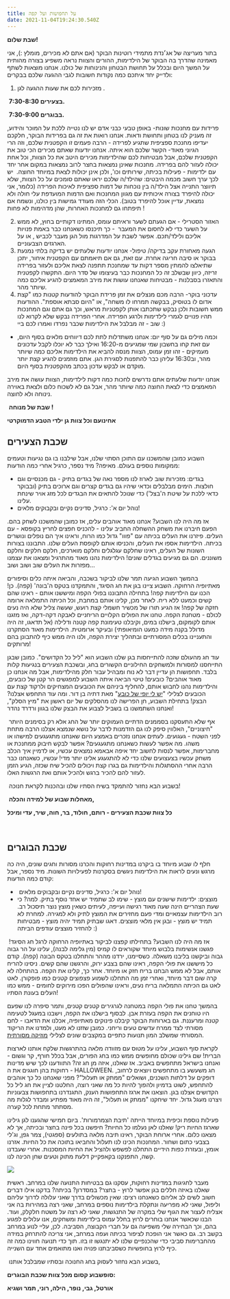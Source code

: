 ```yaml
---
title: על תחפושות ועל קפה
date: 2021-11-04T19:24:30.540Z
---
```

**שבת שלום!**

בתור מעריצה של אג׳נדת מתמידי רוטינות הבוקר (אם אתם לא מכירים, מומלץ :), אני מאמינה שהדרך בה הבוקר של הילדימות, ההורים והצוות נראה משפיע בצורה מהותית על המשך היום ובכלל על תחושת הבטחון והנינוחות של כולנו. אנחנו מוצאות לשתף ולדייק יחד איתכם כמה נקודות חשובות לגבי ההגעה שלכם בבקרים: 

1. מזכירות לכם את שעות ההגעה לגן .

 **7:30-8:30 בצעירים.**

 **7:30-9:00 בבוגרים.** 

פרידות עם מחנכות שונות- באופן טבעי כבני אדם יש לנו נטייה ללכת על המוכר והידוע, זה מעניק לנו בטחון ותחושת ודאות. אנחנו רואות את זה גם בפרידות הבוקר, חלקכם יעדיפו מחנכת ספציפית שתגיע לפרידה - הרבה פעמים זו הקפטנית שלכם, וזה הרי הגיוני מאוד- הקשר שלכם הוא איתה. אנחנו יודעות שאתם מכירים הכי טוב את הקפטנית שלכם, אבל מבטיחות לכם שהילדימות מכירים היטב את כל הצוות, וכל אחת יכולה לעזור להם בפרידה. מחנכות שאינן נמצאות בחצר לרוב נמצאות במקום אחר יחד עם ילדימות - פעילות בכיתה, שירותים וכו', ולכן אינן יכולות לצאת במיוחד החוצה.  יש לכך ערך חשוב מכמה היבטים: שהילד/ה שלכם יראו שאתם סומכים על כל הצוות, שלא תיווצר התנייה אצל הילד/ה בין נוכחות של דמות ספציפית לאיכות הפרידה (כלומר, אני יכולה להיפרד בצורה איכותית עם מגוון המחנכות ואם הדמות המועדפת עלי חולה ולא נמצאת, עדיין אוכל להיפרד בטוב). הכלי הזה מעודד גמישות בין כולנו, ונשמח אם תיפתחו גם למחנכות האחרות, שהן מדהימות לא פחות ! 

2. האזור הסטרילי - אם הגעתם לשער וראיתם עומס, המתינו דקותיים בחוץ, לא ממש על השער כדי לא לחסום את המעבר  - כך תיכנסו כשאנחנו כבר באמת פנויות אליכם ולילד/תכם. אפשר לשבת על המדרגות מול הגן מעבר לכביש , או על הארגזים הצבעוניים. 
3. הגעה מאחורת עקב בדיקה/ טיפול- אנחנו יודעות שלעתים יש בדיקה בלתי נמנעת בבוקר או סיבה חריגה אחרת. עם זאת, גם אם תיאמתם עם הקפטנית איחור, יתכן שתיאלצו להמתין מספר דקות עד שמחנכת תתפנה לצאת אליכם ולעזור בפרידה זריזה, כיוון שבשלב זה כל המחנכות כבר בעיצומו של סדר היום. התקשרו לקפטנית והתאזרו בסבלנות - מבטיחות שאנחנו עושות את מירב המאמצים להגיע אליכם כמה שיותר מהר.
4. עדכוני בוקר- הרבה מכם מנצלים את זמן פרידת הבוקר להודעות קטנות כמו "קצת אדום לו בטוסיק, בבקשה תמרחו לו משחה", או "היום סבתא אוספת". ההודעות ממש חשובות ולכן נבקש שתכתבו אותן לקפטניות מראש, וכך גם אתם וגם המחנכות תהיו פנויים לגמרי לילדימות ולרגע הפרידה. אחרי הפרידה נבקש שלא לקרוא לנו שוב - זה מבלבל את הילדימות שכבר נפרדו ואמרו לכם ביי :)

* וכמה מילים גם על סוף יום: אנחנו משתדלות לתת לכם דיווחים מלאים בסוף היום, עם זאת קחו בחשבון שמי שמגיעים מ-16:20 ואילך כבר לא יוכלו לקבל עדכונים מעמיקים - זהו זמן עמוס, הצוות מנסה להביא את הילדימות אליכם כמה שיותר מהר, וב16:30 עליהן כבר להתפנות לסגירת הגן. אתם מוזמנים להגיע קצת יותר מוקדם או לבקש עדכון בכתב מהקפטנית בסוף היום.

אנחנו יודעות שלעתים אתם נדרשים לחכות כמה דקות לילדימות, הצוות עושה את מירב המאמצים כדי לצאת החוצה כמה שיותר מהר, אבל גם לא לשכוח כלום ולצאת באוירה נינוחה ולא לחוצה. 

 **שבת של מנוחה !**

**אחינועם וכל צוות גן ילדי הטבע הדמוקרטי**



## שכבת הצעירים

השבוע כמובן שהמשכנו עם התוכן הסתוי שלנו, אבל שילבנו בו גם נגיעות וטעמים ממקומות נוספים בעולם. מאיפה? מיד נספר, כרגיל אחרי כמה הודעות:

* בגדים: מזכירות שוב לארוז לנו מספר נאה של בגדים בתיק - גם מכנסיים וגם חולצות. הימים מבלבלים וכדאי שיהיו גם בגדים קצרים וגם ארוכים בתיק (ובבוקר כדאי ללכת על שיטת ה'בצל') כדי שנוכל להתאים את הבגדים לכל מזג אויר שינחת עלינו.
* נוהל יום א': כרגיל, סדינים נקיים ובקבוקים מלאים!

אז מה היה לנו השבוע? אנחנו מאוד אוהבים עלים, אז כמובן שהמשכנו לשחק בהם. הפעם חיברנו את משחק ההשחלה החביב עלינו - להכניס חפצים לחריץ בקופסא - עם העלים. פיזרנו את העלים בכיתה עם "פווו" גדול כמו הרוח, וראינו איך הם נופלים ונושרים בכיתה. הילדימות אספו את העלים, והכניסו אותם לקופסת העלים שלנו. התבוננו בצורות השונות של העלים, ראינו שחלקם עגלגלים וחלקם מוארכים, חלקם חלקים וחלקם משוננים. הם גם מגיעים בגדלים שונים! הילדימות נהנו מאוד מהתרגיל ומצאנו את עצמנו מפזרות את העלים שוב ושוב ושוב…

בהמשך השבוע הגיעה תמר שלנו לביקור בשכבה, והביאה איתה כלים וסיפורים מאתיופיה הרחוקה. השבוע ציינו בגן את חג הסיגד, והתמקדנו בטקס ה'בונה' (קפה). כן! הכנו עם הילדימות קפה! בתחילה התבוננו בפולי הקפה ומיששנו אותם - ראינו שהם קשים וכמעט ללא ריח. לאחר מכן, קלינו אותם במחבת, וכל הכיתה התמלאה ארומה חזקה של קפה! אז הגיע תורו של מכשיר חשמלי קצת רועש, שעשה צליל שלא היה נעים לכולם - מטחנת הקפה. טחנו את הפולים הקלויים הריחניים לאבקה דקה-דקה, ואז מזגנו אותם לקומקום, בישלנו במים, וקיבלנו טעימונת קפה קטנה ודלילה (אל תדאגו, זה היה מדולל בקנה מידה כמעט הומיאופתי) ובעיקר ארומטית. הילדימות מאוד הסתקרנו והתעניינו בכלים המסורתיים ובתהליך יצירת הקפה, ולנו היה ממש כיף להתבונן בהם מרותקים!

עוד חג מהעולם שזכה להתייחסות בגן שלנו השבוע הוא "ליל כל הקדושים". כמובן שבגן התייחסנו למסורות ולמשחקים החילוניים הקשורים בחג, ובשכבת הצעירים בנגיעות קלות בלבד. תחפושות הן עדיין דבר לא נוח ומבהיל עבור חלק מהילדימות, אבל מה אנחנו כן מאוד אוהבים? כובעים! טיטי הביאה איתה השבוע למפגשים הר קטן של כובעים, והילדימות נהנו לחבוש אותם, להחליף ביניהם את הכובעים המצחיקים ולרקוד קצת עם הכובעים לצלילי "[יש לי יופי של כובע](www.youtube.com%2Fwatch%3Fv%3DIVpqGNQBiX4&usg=AOvVaw2XVeBDqaOogCIIbr1iFREd)" מאת דתיה בן דור. ומה עוד התחפש אצלנו? הבצק! בתחילת השבוע, חן הפרישה לנו מהסלקים של יום ראשון את "מיץ הסלק", ואנחנו השתמשנו בו בשביל לצבוע את הבצק שלנו בגוון ורדרד נהדר!

 אף שלא התעסקנו בסממנים הדתיים העמוקים יותר של החג אלא רק בסימנים היותר "חיצוניים", האלווין סיפק לנו גם הזדמנות לדבר על נושא שנמצא אצלנו הרבה מתחת לפני השטח - געגועים. לעתים אנחנו נזכרים באמצע היום שאנחנו מתגעגעים למישהו או משהו. מה אפשר לעשות כשאנחנו מתגעגעים? אפשר לבקש חיבוק ממחנכת או מחברימות, אפשר לנסות לחשוב יחד איפה אבאמא נמצאים עכשיו, או לדמיין איך הכלב משחק עכשיו בצעצועים שלנו כדי לא להתגעגע אלינו יותר מדי! עכשיו, כשאנחנו כבר הרבה אחרי ההסתגלות והילדימות גם בגרו קצת ויכולים להכיל שיח שכזה, הגיע הזמן לעזור להם להכיר ברגש ולהכיל אותם ואת הרגשות האלו.

 בשבוע הבא נחזור להתמקד בשיח הסתיו שלנו ובהכנות לקראת חנוכה!

 **מאחלות שבוע של למידה והכלה,**

**כל צוות שכבת הצעירים - רותם, חולוד, בר, חוה, שיר, עדי ומיכל**

 

## שכבת הבוגרים

חלף לו שבוע מיוחד בו ביקרנו במדינות רחוקות והכרנו מסורות וחגים שונים, היה כה מרגש ונעים לראות את הילדימות ניגשים בסקרנות לפעילויות השונות. מיד נספר, אבל קודם כמה הודעות:

*  נוהל יום א': כרגיל, סדינים נקיים ובקבוקים מלאים!
* מוצצים: ילדימות שישנים עם מוצץ - שימו לב שתמיד יש אחד נוסף בתיק. למה? כי שעת הצהריים הינה שעה מאוד רגישה ועייפה, לעיתים כשאין מוצץ נוצר תיסכול רב. רוב הילדימות עצמאיים ומדי פעם מחזירים את המוצץ לתיק ולא למגירה. למחרת לא תמיד יש מוצץ - ובגן אין מלאי מוצצים. דאגו שבתיק תמיד יהיה מוצץ - מבטיחות להחזיר מוצצים עודפים הביתה :)

 אז מה היה לנו השבוע? בתחילתו קפצנו לביקור באתיופיה הרחוקה לרגל חג הסיגד! פגשנו אנשימות בלבוש מיוחד שקוראים לו קמיס (מין גלימה לבנה), עלינו על הר גבוה גבוה וביקשנו בליבנו משאלה. כשסיימנו, ירדנו מההר והתחלנו בטקס הבונה (קפה). קודם כל מיששנו את פולי הקפה, ראינו שהם בצבע ירוק, והרגשנו שהם קשים. ניסינו להריח אותם, אבל לא ממש הבחנו בריח חזק או מיוחד. אחר כך, קלינו את הקפה. בהתחלה לא קרה שום דבר מיוחד, ואחרי זמן מה התחלנו לשמוע פצפוצים קטנים כמו פופקורן. לאט לאט גם הכיתה התמלאה בריח נעים, וראינו שהפולים הפכו מירוקים לחומים - ממש כמו העלים בעונת הסתיו!

בהמשך טחנו את פולי הקפה במטחנה לגרגירים קטנים קטנים, ותמר סיפרה לנו שפעם היו טוחנים את הקפה בעזרת אבן. לבסוף בישלנו את הקפה, וישבנו במעגל לטעימה קטנה ומרעננת. גם בארוחות הבוקר קיבלנו פינוקים מאתיופיה, אכלנו את הדאבו - לחם מסורתי לצד ממרח עדשים טעים וריחני. כמובן שזזנו לא מעט, ולמדנו את הריקוד המסורתי שמשלב המון תנועות כתפיים במקצבים שונים לצלילי [מוזיקה מסורתית](https://youtu.be/_F1kBkW8naY).

לקראת סוף השבוע, עלינו על מטוס עם מזוודה מלאה בהתרגשות שלקח אותנו לארצות הברית! שם גילינו שכולם מחופשים ממש כמו בחג הפורים, אבל בכלל חורף, קר וגשום - ואנחנו בישראל מתחפשים באביב. אז שאלנו, איזה מן חג זה? התוודענו לכך שיש מדינות רחוקות בהן חוגגים את ה - HALLOWEEN. חג משעשע בו מתחפשים ויוצאים לרחוב, דופקים על דלתות השכנים, ושואלים "ממתק או תעלול"? מפני שאנחנו כל כך אוהבים להתחפש, לשוט בדמיון ולהפוך להיות כל מה שאני רוצה, החלטנו לציין את חג ליל כל הקדושים אצלנו בגן. הוצאנו את ארגז התחפושות הענק, התגנדרנו בתחפושות צבעוניות ויצרנו מעגל גדול. יחד שיחקנו "ממתק או תעלול", זה היה מאוד מפתיע ומבדר לגלות מה מסתתר מתחת לכל קערה. 

פעילות נוספת וכיפית במיוחד הייתה 'תיבת הצמרמורות'. ביום חמישי שהגענו לגן גילינו שארגז החיות ריק! שאלנו לאן נעלמו כל החיות? חיפשנו בכל פינה בחצר ובכיתה, אך לא מצאנו כלום. אחרי ארוחת הבוקר, ראינו תיבה מלאה בתולעים (ספגטי), צמר גפן, וג'לי בצבעי כתום ושחור. המחנכות הכינו לנו תעלול והחביאו בתוכה את כל החיות. אזרנו אומץ, ובעזרת כפות הידיים התחלנו לפשפש ולהציל את החיות המסכנות. אחרי שעבדנו קשה, התפנקנו בקאפקייק דלעת מתוק וטעים שחן הכינה לנו.

![](/assets/pics/uploads/תיבת-הצמרמורות.jpeg)

מעבר לחגיגות במדינות רחוקות, עסקנו גם בבטיחות התנועה שלנו במרחב. ראשית שאלנו באיזה חללים בגן אפשר לרוץ - בחצר? במסדרון? בכיתה? בדקנו אילו דברים חשוב לשים לב אליהם כשאנחנו רצים: שאין מכשולים בדרך שאני עלולה לדרוך עליהם וליפול, שאני לא מפריעה ונתקלת בילדימות נוספים במרחב, שאני רצה במהירות בה אני אצליח לעצור את הגוף שלי במקרה של התנגשות, שאני לא רצה על משטח חלקלק, ועוד. הבנו שכאשר אנחנו בוחרים לרוץ בחלל עמוס בילדימות ומשחקים, אנו עלולים לפגוע בהם, וכך הבחירה שלי משפיעה גם על חברי הקבוצה, הסביבה. לכן, עליי לנוע במרחב בקשב רב. גם כאשר אני הופכת לציפור בכיתה ועפה במרחב, אני צריכה להתרחק במידה מהחברימות סביבי כדי שהכנפיים שלנו לא יתנגשו זו בזו. תוך כדי תנועה חווינו כמה זה כיף לרוץ בחופשיות כשסביבתנו פנויה ואנו מתואמים אחד עם השנייה.

 בשבוע הבא נחזור לעסוק בחג החנוכה ובסתיו שמבלבל אותנו, 

**סופשבוע קסום מכל צוות שכבת הבוגרים:**

**אורטל, גבי, נופר, הילה, רוני, תמר ושגיא**